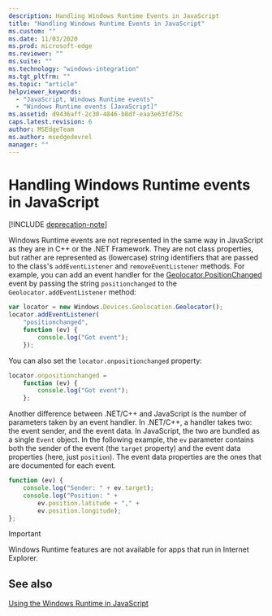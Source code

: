 ```yaml
---
description: Handling Windows Runtime Events in JavaScript
title: "Handling Windows Runtime Events in JavaScript"
ms.custom: ""
ms.date: 11/03/2020
ms.prod: microsoft-edge
ms.reviewer: ""
ms.suite: ""
ms.technology: "windows-integration"
ms.tgt_pltfrm: ""
ms.topic: "article"
helpviewer_keywords: 
  - "JavaScript, Windows Runtime events"
  - "Windows Runtime events [JavaScript]"
ms.assetid: d9436aff-2c30-4846-b8df-eaa3e63fd75c
caps.latest.revision: 6
author: MSEdgeTeam
ms.author: msedgedevrel
manager: ""
---
```

# Handling Windows Runtime events in JavaScript  

[!INCLUDE [deprecation-note](../includes/legacy-edge-note.md)]  

Windows Runtime events are not represented in the same way in JavaScript as they are in C++ or the .NET Framework.  They are not class properties, but rather are represented as \(lowercase\) string identifiers that are passed to the class's `addEventListener` and `removeEventListener` methods.  For example, you can add an event handler for the [Geolocator.PositionChanged][UwpWindowsGeolocationGeolocatorDevicesPositionChanged] event by passing the string `positionchanged` to the `Geolocator.addEventListener` method:  

```javascript  
var locator = new Windows.Devices.Geolocation.Geolocator();
locator.addEventListener(
    "positionchanged",
    function (ev) {
        console.log("Got event");
    });
```  

You can also set the `locator.onpositionchanged` property:  

```javascript
locator.onpositionchanged =
    function (ev) {
        console.log("Got event");
    };
```  

Another difference between .NET/C++ and JavaScript is the number of parameters taken by an event handler.  In .NET/C++, a handler takes two:  the event sender, and the event data.  In JavaScript, the two are bundled as a single `Event` object.  In the following example, the `ev` parameter contains both the sender of the event \(the `target` property\) and the event data properties \(here, just `position`\).  The event data properties are the ones that are documented for each event.  

```javascript
function (ev) {
    console.log("Sender: " + ev.target);
    console.log("Position: " +
        ev.position.latitude + "," +
        ev.position.longitude);
};
```  

> [!IMPORTANT]
> Windows Runtime features are not available for apps that run in Internet Explorer.  

## See also  

[Using the Windows Runtime in JavaScript][WindowsRuntimeJavascript]  

 <!-- links -->  

[WindowsRuntimeJavascript]: ./using-the-windows-runtime-in-javascript.md "Using the Windows Runtime in JavaScript | Microsoft Docs"  

[UwpWindowsGeolocationGeolocatorDevicesPositionChanged]: /uwp/api/Windows.Devices.Geolocation.Geolocator#Windows_Devices_Geolocation_Geolocator_PositionChanged "Geolocator Class | Microsoft Docs"  
